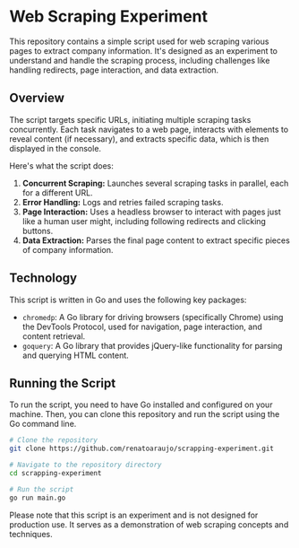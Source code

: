 # Web Scraping Experiment

This repository contains a simple script used for web scraping various pages to extract company information. It's designed as an experiment to understand and handle the scraping process, including challenges like handling redirects, page interaction, and data extraction.

## Overview

The script targets specific URLs, initiating multiple scraping tasks concurrently. Each task navigates to a web page, interacts with elements to reveal content (if necessary), and extracts specific data, which is then displayed in the console.

Here's what the script does:

1. **Concurrent Scraping:** Launches several scraping tasks in parallel, each for a different URL.
2. **Error Handling:** Logs and retries failed scraping tasks.
3. **Page Interaction:** Uses a headless browser to interact with pages just like a human user might, including following redirects and clicking buttons.
4. **Data Extraction:** Parses the final page content to extract specific pieces of company information.

## Technology

This script is written in Go and uses the following key packages:

- `chromedp`: A Go library for driving browsers (specifically Chrome) using the DevTools Protocol, used for navigation, page interaction, and content retrieval.
- `goquery`: A Go library that provides jQuery-like functionality for parsing and querying HTML content.

## Running the Script

To run the script, you need to have Go installed and configured on your machine. Then, you can clone this repository and run the script using the Go command line.

```bash
# Clone the repository
git clone https://github.com/renatoaraujo/scrapping-experiment.git

# Navigate to the repository directory
cd scrapping-experiment

# Run the script
go run main.go
```

Please note that this script is an experiment and is not designed for production use. It serves as a demonstration of web scraping concepts and techniques.
